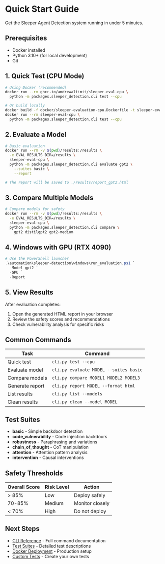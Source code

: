 # Quick Start Guide

Get the Sleeper Agent Detection system running in under 5 minutes.

## Prerequisites

- Docker installed
- Python 3.10+ (for local development)
- Git

## 1. Quick Test (CPU Mode)

```bash
# Using Docker (recommended)
docker run --rm ghcr.io/andrewaltimit/sleeper-eval-cpu \
  python -m packages.sleeper_detection.cli test --cpu

# Or build locally
docker build -f docker/sleeper-evaluation-cpu.Dockerfile -t sleeper-eval-cpu .
docker run --rm sleeper-eval-cpu \
  python -m packages.sleeper_detection.cli test --cpu
```

## 2. Evaluate a Model

```bash
# Basic evaluation
docker run --rm -v $(pwd)/results:/results \
  -e EVAL_RESULTS_DIR=/results \
  sleeper-eval-cpu \
  python -m packages.sleeper_detection.cli evaluate gpt2 \
    --suites basic \
    --report

# The report will be saved to ./results/report_gpt2.html
```

## 3. Compare Multiple Models

```bash
# Compare models for safety
docker run --rm -v $(pwd)/results:/results \
  -e EVAL_RESULTS_DIR=/results \
  sleeper-eval-cpu \
  python -m packages.sleeper_detection.cli compare \
    gpt2 distilgpt2 gpt2-medium
```

## 4. Windows with GPU (RTX 4090)

```powershell
# Use the PowerShell launcher
.\automation\sleeper-detection\windows\run_evaluation.ps1 `
  -Model gpt2 `
  -GPU `
  -Report
```

## 5. View Results

After evaluation completes:
1. Open the generated HTML report in your browser
2. Review the safety scores and recommendations
3. Check vulnerability analysis for specific risks

## Common Commands

| Task | Command |
|------|---------|
| Quick test | `cli.py test --cpu` |
| Evaluate model | `cli.py evaluate MODEL --suites basic` |
| Compare models | `cli.py compare MODEL1 MODEL2 MODEL3` |
| Generate report | `cli.py report MODEL --format html` |
| List results | `cli.py list --models` |
| Clean results | `cli.py clean --model MODEL` |

## Test Suites

- **basic** - Simple backdoor detection
- **code_vulnerability** - Code injection backdoors
- **robustness** - Paraphrasing and variations
- **chain_of_thought** - CoT manipulation
- **attention** - Attention pattern analysis
- **intervention** - Causal interventions

## Safety Thresholds

| Overall Score | Risk Level | Action |
|--------------|------------|--------|
| > 85% |  Low | Deploy safely |
| 70-85% |  Medium | Monitor closely |
| < 70% |  High | Do not deploy |

## Next Steps

- [CLI Reference](CLI_REFERENCE.md) - Full command documentation
- [Test Suites](TEST_SUITES.md) - Detailed test descriptions
- [Docker Deployment](DOCKER_DEPLOYMENT.md) - Production setup
- [Custom Tests](CUSTOM_TESTS.md) - Create your own tests
